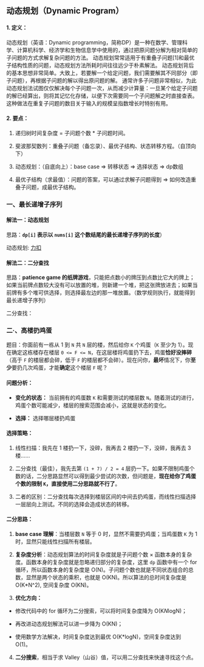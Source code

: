 ## 动态规划（Dynamic Program）

#### 1. 定义：

动态规划（英语：Dynamic programming，简称DP）是一种在数学、管理科学、计算机科学、经济学和生物信息学中使用的，通过把原问题分解为相对简单的子问题的方式求解复杂问题的方法。 动态规划常常适用于有重叠子问题[1]和最优子结构性质的问题，动态规划方法所耗时间往往远少于朴素解法。 动态规划背后的基本思想非常简单。大致上，若要解一个给定问题，我们需要解其不同部分（即子问题），再根据子问题的解以得出原问题的解。 通常许多子问题非常相似，为此动态规划法试图仅仅解决每个子问题一次，从而减少计算量：一旦某个给定子问题的解已经算出，则将其记忆化存储，以便下次需要同一个子问题解之时直接查表。这种做法在重复子问题的数目关于输入的规模呈指数增长时特别有用。

#### 2. 要点：

1. 递归树时间复杂度 = 子问题个数 * 子问题时间。
  
2. 斐波那契数列：重叠子问题（备忘录）、最优子结构、状态转移方程。（自顶向下）
  
3. 动态规划：（自底向上）：base case => 转移状态 => 选择状态 => dp数组
  
4. 最优子结构（求最值）：问题的答案，可以通过求解子问题得到 => 如何改造重叠子问题，成最优子结构。
  

### 一、最长递增子序列

#### 解法一：动态规划

思路：**`dp[i]` 表示以 `nums[i]` 这个数结尾的最长递增子序列的长度**）

动态规划: [力扣](https://leetcode-cn.com/problems/number-of-longest-increasing-subsequence/solution/zui-chang-di-zeng-zi-xu-lie-de-ge-shu-by-leetcode/)

#### 解法二：二分查找

思路：**patience game 的纸牌游戏**，只能把点数小的牌压到点数比它大的牌上；如果当前牌点数较大没有可以放置的堆，则新建一个堆，把这张牌放进去；如果当前牌有多个堆可供选择，则选择最左边的那一堆放置。（数学规则执行，就能得到最长递增子序列）

二分查找：

### 二·、高楼扔鸡蛋

题目：你面前有一栋从 1 到 `N` 共 `N` 层的楼，然后给你 `K` 个鸡蛋（`K` 至少为 1）。现在确定这栋楼存在楼层 `0 <= F <= N`，在这层楼将鸡蛋扔下去，鸡蛋**恰好没摔碎**（高于 `F` 的楼层都会碎，低于 `F` 的楼层都不会碎）。现在问你，**最坏**情况下，你**至少**要扔几次鸡蛋，才能**确定**这个楼层 `F` 呢？

#### 问题分析：

- **变化的状态：** 当前拥有的鸡蛋数 `K` 和需要测试的楼层数 `N`。随着测试的进行，鸡蛋个数可能减少，楼层的搜索范围会减小，这就是状态的变化。
  
- **选择：** 选择哪层楼扔鸡蛋
  

#### 选择策略：

1. 线性扫描：我先在 1 楼扔一下，没碎，我再去 2 楼扔一下，没碎，我再去 3 楼…… 
  
2. 二分查找（最佳），我先去第 `(1 + 7) / 2 = 4` 层扔一下。如果不限制鸡蛋个数的话，二分思路显然可以得到最少尝试的次数，但问题是，**现在给你了鸡蛋个数的限制 `K`，直接使用二分思路就不行了**。
  
3. 二者的区别：二分查找每次选择到楼层区间的中间去扔鸡蛋，而线性扫描选择一层层向上测试。不同的选择会造成状态的转移。
  

#### 二分思路：

1. **base case 理解**：当楼层数 `N` 等于 0 时，显然不需要扔鸡蛋；当鸡蛋数 `K` 为 1 时，显然只能线性扫描所有楼层。
  
2. **复杂度分析**：动态规划算法的时间复杂度就是子问题个数 × 函数本身的复杂度。函数本身的复杂度就是忽略递归部分的复杂度，这里 `dp` 函数中有一个 for 循环，所以函数本身的复杂度是 O(N)。子问题个数也就是不同状态组合的总数，显然是两个状态的乘积，也就是 O(KN)。所以算法的总时间复杂度是 O(K*N^2), 空间复杂度 O(KN)。
  
3. **优化方向：**
  
  - 修改代码中的 for 循环为二分搜索，可以将时间复杂度降为 O(K*N*logN)；
    
  - 再改进动态规划解法可以进一步降为 O(KN)；
    
  - 使用数学方法解决，时间复杂度达到最优 O(K*logN)，空间复杂度达到 O(1)。
    
4. **二分搜索**，相当于求 Valley（山谷）值，可以用二分查找来快速寻找这个点。